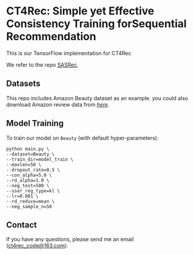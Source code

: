 # CT4Rec: Simple yet Effective Consistency Training forSequential Recommendation

This is our TensorFlow implementation for CT4Rec

We refer to the repo [SASRec](https://github.com/kang205/SASRec).

## Datasets

This repo includes Amazon Beauty dataset as an example. you could also download Amazon review data from *[here](http://jmcauley.ucsd.edu/data/amazon/index.html)*.

## Model Training

To train our model on `Beauty` (with default hyper-parameters): 

```
python main.py \
--dataset=Beauty \
--train_dir=model_train \
--maxlen=50 \
--dropout_rate=0.5 \
--con_alpha=5.0 \
--rd_alpha=1.0 \
--neg_test=500 \
--user_reg_type=kl \
--lr=0.001 \
--rd_reduce=mean \
--neg_sample_n=50
```

## Contact

If you have any questions, please send me an email (ct4rec_code@163.com).

